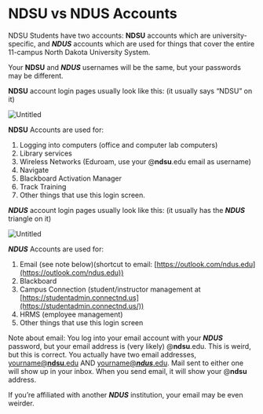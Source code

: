 # NDSU vs NDUS Accounts
NDSU Students have two accounts: **NDSU** accounts which are university-specific, and ***NDUS*** accounts which are used for things that cover the entire 11-campus North Dakota University System.

Your **NDSU** and ***NDUS*** usernames will be the same, but your passwords may be different.

**NDSU** account login pages usually look like this: (it usually says “NDSU” on it)

![Untitled](https://cdn.ntfg.net/static/dpa-helpdesk/ndsu-login-page.png)

**NDSU** Accounts are used for:

1. Logging into computers (office and computer lab computers)
2. Library services
3. Wireless Networks (Eduroam, use your @**ndsu**.edu email as username)
4. Navigate
5. Blackboard Activation Manager
6. Track Training
7. Other things that use this login screen.

***NDUS*** account login pages usually look like this: (it usually has the ***NDUS*** triangle on it)

![Untitled](https://cdn.ntfg.net/static/dpa-helpdesk/ndus-login-page.png)

***NDUS*** Accounts are used for:

1. Email (see note below)(shortcut to email: [https://outlook.com/ndus.edu](https://outlook.com/ndus.edu))
2. Blackboard
3. Campus Connection (student/instructor management at [https://studentadmin.connectnd.us](https://studentadmin.connectnd.us/))
4. HRMS (employee management)
5. Other things that use this login screen

Note about email: You log into your email account with your ***NDUS*** password, but your email address is (very likely) @**ndsu**.edu. This is weird, but this is correct. You actually have two email addresses, [yourname@**ndsu**.edu](mailto:yourname@ndsu.edu) AND [yourname@***ndus***.edu](mailto:yourname@ndus.edu). Mail sent to either one will show up in your inbox. When you send email, it will show your @**ndsu** address.

If you’re affiliated with another ***NDUS*** institution, your email may be even weirder.